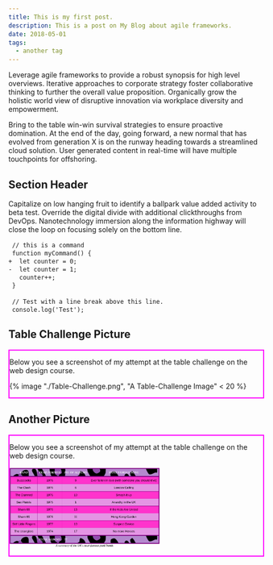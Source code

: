 ```yaml
---
title: This is my first post.
description: This is a post on My Blog about agile frameworks.
date: 2018-05-01
tags:
  - another tag
---
```

<style>
    .container-2{
    width: 100%;
    margin:0 auto;
    border: 2px solid magenta
}
</style>

Leverage agile frameworks to provide a robust synopsis for high level overviews. Iterative approaches to corporate strategy foster collaborative thinking to further the overall value proposition. Organically grow the holistic world view of disruptive innovation via workplace diversity and empowerment.

Bring to the table win-win survival strategies to ensure proactive domination. At the end of the day, going forward, a new normal that has evolved from generation X is on the runway heading towards a streamlined cloud solution. User generated content in real-time will have multiple touchpoints for offshoring.

## Section Header

Capitalize on low hanging fruit to identify a ballpark value added activity to beta test. Override the digital divide with additional clickthroughs from DevOps. Nanotechnology immersion along the information highway will close the loop on focusing solely on the bottom line.

```diff-js
 // this is a command
 function myCommand() {
+  let counter = 0;
-  let counter = 1;
   counter++;
 }

 // Test with a line break above this line.
 console.log('Test');
```
## Table Challenge Picture

<section class= "container-2">

<p> Below you see a screenshot of my attempt at the table challenge on the web design course.</p>

{% image "./Table-Challenge.png", "A Table-Challenge Image" < 20 %}

</section>

## Another Picture

<section class = "container-2">

<p> Below you see a screenshot of my attempt at the table challenge on the web design course.</p>

<img src="/content/blog/Table-Challenge.png" alt="Picture of my table" width="300px" />

</section>
